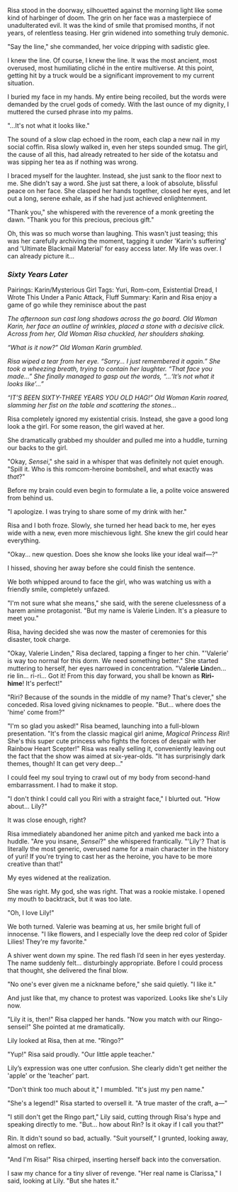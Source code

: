 Risa stood in the doorway, silhouetted against the morning light like some kind of harbinger of doom. The grin on her face was a masterpiece of unadulterated evil. It was the kind of smile that promised months, if not years, of relentless teasing. Her grin widened into something truly demonic.

"Say the line," she commanded, her voice dripping with sadistic glee.

I knew the line. Of course, I knew the line. It was the most ancient, most overused, most humiliating cliché in the entire multiverse. At this point, getting hit by a truck would be a significant improvement to my current situation.

I buried my face in my hands. My entire being recoiled, but the words were demanded by the cruel gods of comedy. With the last ounce of my dignity, I muttered the cursed phrase into my palms.

"...It's not what it looks like."

The sound of a slow clap echoed in the room, each clap a new nail in my social coffin. Risa slowly walked in, even her steps sounded smug. The girl, the cause of all this, had already retreated to her side of the kotatsu and was sipping her tea as if nothing was wrong.

I braced myself for the laughter. Instead, she just sank to the floor next to me. She didn't say a word. She just sat there, a look of absolute, blissful peace on her face. She clasped her hands together, closed her eyes, and let out a long, serene exhale, as if she had just achieved enlightenment.

"Thank you," she whispered with the reverence of a monk greeting the dawn. "Thank you for this precious, precious gift."

Oh, this was so much worse than laughing. This wasn't just teasing; this was her carefully archiving the moment, tagging it under 'Karin's suffering' and 'Ultimate Blackmail Material' for easy access later. My life was over. I can already picture it...


### _Sixty Years Later_

Pairings: Karin/Mysterious Girl
Tags: Yuri, Rom-com, Existential Dread, I Wrote This Under a Panic Attack, Fluff
Summary: Karin and Risa enjoy a game of go while they reminisce about the past

_The afternoon sun cast long shadows across the go board. Old Woman Karin, her face an outline of wrinkles, placed a stone with a decisive click. Across from her, Old Woman Risa chuckled, her shoulders shaking._

_“What is it now?” Old Woman Karin grumbled._

_Risa wiped a tear from her eye. “Sorry… I just remembered it again.” She took a wheezing breath, trying to contain her laughter. “That face you made…” She finally managed to gasp out the words, “...‘It’s not what it looks like’...”_

_“IT’S BEEN SIXTY-THREE YEARS YOU OLD HAG!” Old Woman Karin roared, slamming her fist on the table and scattering the stones..._


Risa completely ignored my existential crisis. Instead, she gave a good long look a the girl. For some reason, the girl waved at her.

She dramatically grabbed my shoulder and pulled me into a huddle, turning our backs to the girl.

"Okay, _Sensei_," she said in a whisper that was definitely not quiet enough. "Spill it. Who is this romcom-heroine bombshell, and what exactly was _that_?"

Before my brain could even begin to formulate a lie, a polite voice answered from behind us.

"I apologize. I was trying to share some of my drink with her."

Risa and I both froze. Slowly, she turned her head back to me, her eyes wide with a new, even more mischievous light. She knew the girl could hear everything.

"Okay... new question. Does she know she looks like your ideal waif—?"

I hissed, shoving her away before she could finish the sentence.

We both whipped around to face the girl, who was watching us with a friendly smile, completely unfazed.

"I'm not sure what she means," she said, with the serene cluelessness of a harem anime protagonist. "But my name is Valerie Linden. It's a pleasure to meet you."

Risa, having decided she was now the master of ceremonies for this disaster, took charge.

"Okay, Valerie Linden," Risa declared, tapping a finger to her chin. "'Valerie' is way too normal for this dorm. We need something better." She started muttering to herself, her eyes narrowed in concentration. "Vale**rie** **Lin**den... rie lin... ri-ri... Got it! From this day forward, you shall be known as **Riri-hime**! It's perfect!"

"Riri? Because of the sounds in the middle of my name? That's clever," she conceded. Risa loved giving nicknames to people. "But... where does the 'hime' come from?"

"I'm so glad you asked!" Risa beamed, launching into a full-blown presentation. "It's from the classic magical girl anime, _Magical Princess Riri_! She's this super cute princess who fights the forces of despair with her Rainbow Heart Scepter!" Risa was really selling it, conveniently leaving out the fact that the show was aimed at six-year-olds. "It has surprisingly dark themes, though! It can get very deep..."

I could feel my soul trying to crawl out of my body from second-hand embarrassment. I had to make it stop.

"I don't think I could call you Riri with a straight face," I blurted out. "How about... Lily?"

It was close enough, right?

Risa immediately abandoned her anime pitch and yanked me back into a huddle. "Are you insane, _Sensei_?" she whispered frantically. "'Lily'? That is literally the most generic, overused name for a main character in the history of yuri! If you're trying to cast her as the heroine, you have to be more creative than that!"

My eyes widened at the realization.

She was right. My god, she was right. That was a rookie mistake. I opened my mouth to backtrack, but it was too late.

"Oh, I love Lily!"

We both turned. Valerie was beaming at us, her smile bright full of innocense. "I like flowers, and I especially love the deep red color of Spider Lilies! They're my favorite."

A shiver went down my spine. The red flash I’d seen in her eyes yesterday. The name suddenly felt... disturbingly appropriate. Before I could process that thought, she delivered the final blow.

"No one's ever given me a nickname before," she said quietly. "I like it."

And just like that, my chance to protest was vaporized. Looks like she's Lily now.

"Lily it is, then!" Risa clapped her hands. "Now you match with our Ringo-sensei!" She pointed at me dramatically.

Lily looked at Risa, then at me. "Ringo?"

"Yup!" Risa said proudly. "Our little apple teacher."

Lily’s expression was one utter confusion. She clearly didn't get neither the 'apple' or the 'teacher' part.

"Don't think too much about it," I mumbled. "It's just my pen name."

"She's a legend!" Risa started to oversell it. "A true master of the craft, a—"

"I still don't get the Ringo part," Lily said, cutting through Risa's hype and speaking directly to me. "But... how about Rin? Is it okay if I call you that?"

Rin. It didn't sound so bad, actually. "Suit yourself," I grunted, looking away, almost on reflex.

"And I'm Risa!" Risa chirped, inserting herself back into the conversation.

I saw my chance for a tiny sliver of revenge. "Her real name is Clarissa," I said, looking at Lily. "But she hates it."
